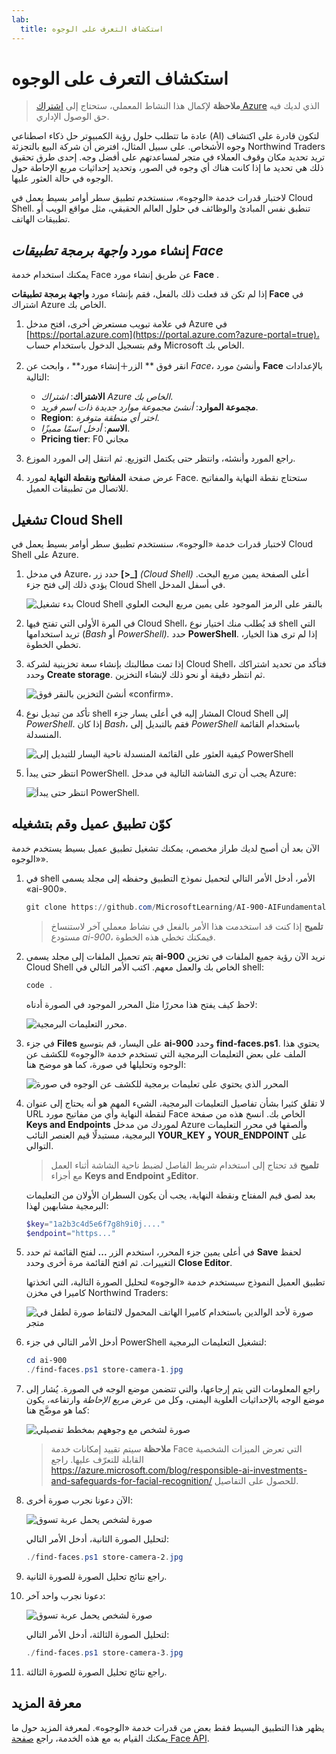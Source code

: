 ```yaml
---
lab:
  title: استكشاف التعرف على الوجوه
---
```


# استكشاف التعرف على الوجوه

> **ملاحظة** لإكمال هذا النشاط المعملي، ستحتاج إلى [اشتراك Azure](https://azure.microsoft.com/free?azure-portal=true) الذي لديك فيه حق الوصول الإداري.

عادة ما تتطلب حلول رؤية الكمبيوتر حل ذكاء اصطناعي (AI) لتكون قادرة على اكتشاف وجوه الأشخاص. على سبيل المثال، افترض أن شركة البيع بالتجزئة Northwind Traders تريد تحديد مكان وقوف العملاء في متجر لمساعدتهم على أفضل وجه. إحدى طرق تحقيق ذلك هي تحديد ما إذا كانت هناك أي وجوه في الصور، وتحديد إحداثيات مربع الإحاطة حول الوجوه في حالة العثور عليها.

لاختبار قدرات خدمة «الوجوه»، سنستخدم تطبيق سطر أوامر بسيط يعمل في Cloud Shell. تنطبق نفس المبادئ والوظائف في حلول العالم الحقيقي، مثل مواقع الويب أو تطبيقات الهاتف.

## إنشاء مورد *واجهة برمجة تطبيقات Face*

يمكنك استخدام خدمة Face عن طريق إنشاء مورد **Face** .

إذا لم تكن قد فعلت ذلك بالفعل، فقم بإنشاء مورد **واجهة برمجة تطبيقات Face** في اشتراك Azure الخاص بك.

1. في علامة تبويب مستعرض أخرى، افتح مدخل Azure في [https://portal.azure.com](https://portal.azure.com?azure-portal=true)، وقم بتسجيل الدخول باستخدام حساب Microsoft الخاص بك.

1. انقر فوق ** الزر&#65291;إنشاء مورد** ، وابحث عن *Face*، وأنشئ مورد **Face** بالإعدادات التالية:
    - **الاشتراك**: *اشتراك Azure الخاص بك*.
    - **مجموعة الموارد**: *أنشئ مجموعة موارد جديدة ذات اسم فريد*.
    - **Region**: *اختر أي منطقة متوفرة*.
    - **الاسم**: *أدخل اسمًا مميزًا*.
    - ⁧**⁩Pricing tier⁧**⁩: ⁧⁩F0 مجاني⁧⁩

1. راجع المورد وأنشئه، وانتظر حتى يكتمل التوزيع. ثم انتقل إلى المورد الموزع.

1. عرض صفحة **المفاتيح ونقطة النهاية** لمورد Face. ستحتاج نقطة النهاية والمفاتيح للاتصال من تطبيقات العميل.

## تشغيل Cloud Shell

لاختبار قدرات خدمة «الوجوه»، سنستخدم تطبيق سطر أوامر بسيط يعمل في Cloud Shell على Azure. 

1. في مدخل Azure، حدد زر **[>_]** *(Cloud Shell)* أعلى الصفحة يمين مربع البحث. يؤدي ذلك إلى فتح جزء Cloud Shell في أسفل المدخل. 

    ![بدء تشغيل Cloud Shell بالنقر على الرمز الموجود على يمين مربع البحث العلوي](media/create-face-solutions/powershell-portal-guide-1.png)

1. في المرة الأولى التي تفتح فيها Cloud Shell، قد يُطلب منك اختيار نوع shell التي تريد استخدامها (*Bash* أو *PowerShell).* حدد **PowerShell**. إذا لم ترى هذا الخيار، تخطي الخطوة.  

1. إذا تمت مطالبتك بإنشاء سعة تخزينية لشركة Cloud Shell، فتأكد من تحديد اشتراكك وحدد **Create storage**. ثم انتظر دقيقة أو نحو ذلك لإنشاء التخزين.

    ![أنشئ التخزين بالنقر فوق «confirm».](media/create-face-solutions/powershell-portal-guide-2.png)       

1. تأكد من تبديل نوع shell المشار إليه في أعلى يسار جزء Cloud Shell إلى *PowerShell*. إذا كان *Bash*، فقم بالتبديل إلى *PowerShell* باستخدام القائمة المنسدلة.

    ![كيفية العثور على القائمة المنسدلة ناحية اليسار للتبديل إلى PowerShell](media/create-face-solutions/powershell-portal-guide-3.png) 

1. انتظر حتى يبدأ PowerShell. يجب أن ترى الشاشة التالية في مدخل Azure:  

    ![انتظر حتى يبدأ PowerShell.](media/create-face-solutions/powershell-prompt.png)

## كوّن تطبيق عميل وقم بتشغيله

الآن بعد أن أصبح لديك طراز مخصص، يمكنك تشغيل تطبيق عميل بسيط يستخدم خدمة «الوجوه».

1. في shell الأمر، أدخل الأمر التالي لتحميل نموذج التطبيق وحفظه إلى مجلد يسمى «ai-900».

    ```PowerShell
    git clone https://github.com/MicrosoftLearning/AI-900-AIFundamentals ai-900
    ```

    > **تلميح** إذا كنت قد استخدمت هذا الأمر بالفعل في نشاط معملي آخر لاستنساخ مستودع *ai-900*، فيمكنك تخطي هذه الخطوة.

1. يتم تحميل الملفات إلى مجلد يسمى **ai-900** نريد الآن رؤية جميع الملفات في تخزين Cloud Shell الخاص بك والعمل معهم. اكتب الأمر التالي في shell:

     ```PowerShell
    code .
    ```

    لاحظ كيف يفتح هذا محررًا مثل المحرر الموجود في الصورة أدناه: 

    ![محرر التعليمات البرمجية.](media/create-face-solutions/powershell-portal-guide-4.png) 

1. في جزء **Files** على اليسار، قم بتوسيع **ai-900** وحدد **find-faces.ps1**. يحتوي هذا الملف على بعض التعليمات البرمجية التي تستخدم خدمة «الوجوه» للكشف عن الوجوه وتحليلها في صورة، كما هو موضح هنا:

    ![المحرر الذي يحتوي على تعليمات برمجية للكشف عن الوجوه في صورة](media/create-face-solutions/find-faces-code.png)

1. لا تقلق كثيرا بشأن تفاصيل التعليمات البرمجية، الشيء المهم هو أنه يحتاج إلى عنوان URL لنقطة النهاية وأي من مفاتيح مورد Face الخاص بك. انسخ هذه من صفحة **Keys and Endpoints** لموردك من مدخل Azure وألصقها في محرر التعليمات البرمجية، مستبدلًا قيم العنصر النائب **YOUR_KEY** و **YOUR_ENDPOINT** على التوالي.

    > **تلميح** قد تحتاج إلى استخدام شريط الفاصل لضبط ناحية الشاشة أثناء العمل مع أجزاء **Keys and Endpoint** و**Editor**.

    بعد لصق قيم المفتاح ونقطة النهاية، يجب أن يكون السطران الأولان من التعليمات البرمجية مشابهين لهذا:

    ```PowerShell
    $key="1a2b3c4d5e6f7g8h9i0j...."    
    $endpoint="https..."
    ```

1. في أعلى يمين جزء المحرر، استخدم الزر **...** لفتح القائمة ثم حدد **Save** لحفظ التغييرات. ثم افتح القائمة مرة أخرى وحدد **Close Editor**.

    تطبيق العميل النموذج سيستخدم خدمة «الوجوه» لتحليل الصورة التالية، التي اتخذتها كاميرا في مخزن Northwind Traders:

    ![صورة لأحد الوالدين باستخدام كاميرا الهاتف المحمول لالتقاط صورة لطفل في متجر](media/create-face-solutions/store-camera-1.jpg)

1. أدخل الأمر التالي في جزء PowerShell لتشغيل التعليمات البرمجية:

    ```PowerShell
    cd ai-900
    ./find-faces.ps1 store-camera-1.jpg
    ```

1. راجع المعلومات التي يتم إرجاعها، والتي تتضمن موضع الوجه في الصورة. يُشار إلى موضع الوجه بالإحداثيات العلوية اليمنى، وكل من عرض *مربع الإحاطة* وارتفاعه، يكون كما هو موضَّح هنا:

    ![صورة لشخص مع وجوههم بمخطط تفصيلي](media/create-face-solutions/store-camera-1-face.jpg)

    >**ملاحظة** سيتم تقييد إمكانات خدمة Face التي تعرض الميزات الشخصية القابلة للتعرّف عليها. راجع https://azure.microsoft.com/blog/responsible-ai-investments-and-safeguards-for-facial-recognition/ للحصول على التفاصيل.

1. الآن دعونا نجرب صورة أخرى:

    ![صورة لشخص يحمل عربة تسوق](media/create-face-solutions/store-camera-2.jpg)

    لتحليل الصورة الثانية، أدخل الأمر التالي:

    ```PowerShell
    ./find-faces.ps1 store-camera-2.jpg
    ```

1. راجع نتائج تحليل الصورة للصورة الثانية.

1. دعونا نجرب واحد آخر:

    ![صورة لشخص يحمل عربة تسوق](media/create-face-solutions/store-camera-3.jpg)

    لتحليل الصورة الثالثة، أدخل الأمر التالي:

    ```PowerShell
    ./find-faces.ps1 store-camera-3.jpg
    ```

1. راجع نتائج تحليل الصورة للصورة الثالثة.

## معرفة المزيد

يظهر هذا التطبيق البسيط فقط بعض من قدرات خدمة «الوجوه». لمعرفة المزيد حول ما يمكنك القيام به مع هذه الخدمة، راجع [صفحة Face API](https://azure.microsoft.com/en-us/products/cognitive-services/vision-services).
